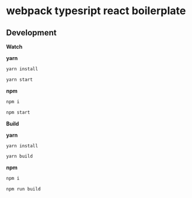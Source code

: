 # webpack typesript react boilerplate

## Development

**Watch**

**yarn**

```bash
yarn install
```

```bash
yarn start
```

**npm**

```bash
npm i
```

```bash
npm start
```

**Build**

**yarn**
```bash
yarn install
```

```bash
yarn build
```

**npm**

```bash
npm i
```

```bash
npm run build
```
